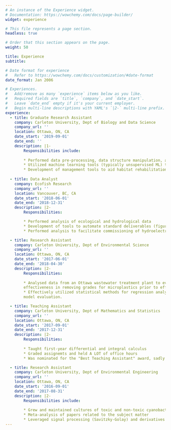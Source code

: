 ```yaml
---
# An instance of the Experience widget.
# Documentation: https://wowchemy.com/docs/page-builder/
widget: experience

# This file represents a page section.
headless: true

# Order that this section appears on the page.
weight: 50

title: Experience
subtitle:

# Date format for experience
#   Refer to https://wowchemy.com/docs/customization/#date-format
date_format: Jan 2006

# Experiences.
#   Add/remove as many `experience` items below as you like.
#   Required fields are `title`, `company`, and `date_start`.
#   Leave `date_end` empty if it's your current employer.
#   Begin multi-line descriptions with YAML's `|2-` multi-line prefix.
experience:
  - title: Graduate Research Assistant
    company: Carleton University, Dept of Biology and Data Science
    company_url: ''
    location: Ottawa, ON, CA
    date_start: '2019-09-01'
    date_end: ''
    description: |1-
        Responsibilities include:
        
        * Performed data pre-processing, data structure manipulation, and utilized statistical tools to improve data quality. 
        * Utilized machine learning tools (typically unsupervised ML) to investigate animal behaviour.
        * Development of management tools to aid habitat rehabilitation or remediation.
        
  - title: Data Analyst
    company: Ecofish Research
    company_url: ''
    location: Vancouver, BC, CA
    date_start: '2018-06-01'
    date_end: '2018-12-31'
    description: |2-
        Responsibilities:

        * Performed analysis of ecological and hydrological data
        * Development of tools to automate standard deliverables (figures, tables, summaries, etc).
        * Performed analysis to facilitate commissioning of hydroelectric facilities

  - title: Research Assistant
    company: Carleton University, Dept of Environmental Science
    company_url: ''
    location: Ottawa, ON, CA
    date_start: '2017-06-01'
    date_end: '2018-04-30'
    description: |2-
        Responsibilities:
        
        * Analysed data from an Ottawa wastewater treatment plant to evaluate its 
        effectiveness in removing grades for microplastics prior to effluent release.
        * Effectively utilized statistical methods for regression analysis and
        model evaluation.

  - title: Teaching Assistant
    company: Carleton University, Dept of Mathematics and Statistics
    company_url: ''
    location: Ottawa, ON, CA
    date_start: '2017-09-01'
    date_end: '2017-12-31'
    description: |2-
        Responsibilities:
        
        * Taught first-year differential and integral calculus 
        * Graded assignemts and held A LOT of office hours
        * Was nominated for the "Best Teaching Assistant" award, sadly didn't win

  - title: Research Assistant
    company: Carleton University, Dept of Environmental Engineering
    company_url: ''
    location: Ottawa, ON, CA
    date_start: '2016-09-01'
    date_end: '2017-08-31'
    description: |2-
        Responsibilities include:
        
        * Grew and maintained cultures of toxic and non-toxic cyanobacteria
        * Meta-analysis of papers related to the subject matter
        * Leveraged signal processing (Savitzky-Golay) and derivatives to improve spectrophotometric detections
---
```

